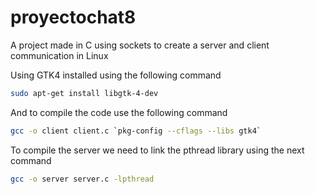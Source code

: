 # proyectochat8
A project made in C using sockets to create a server and client communication in Linux

Using GTK4 installed using the following command
```sh
sudo apt-get install libgtk-4-dev
```
And to compile the code use the following command
```sh
gcc -o client client.c `pkg-config --cflags --libs gtk4`
```
To compile the server we need to link the pthread library using the next command
```sh
gcc -o server server.c -lpthread
```
